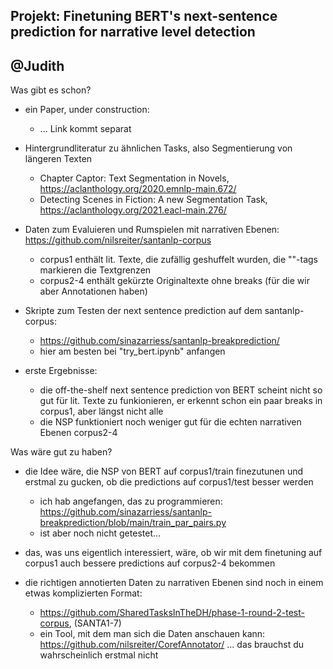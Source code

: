 
## Projekt: Finetuning BERT's next-sentence prediction for narrative level detection
## @Judith

Was gibt es schon?

- ein Paper, under construction:
    * ... Link kommt separat

- Hintergrundliteratur zu ähnlichen Tasks, also Segmentierung von längeren Texten
    * Chapter Captor: Text Segmentation in Novels, https://aclanthology.org/2020.emnlp-main.672/
    * Detecting Scenes in Fiction: A new Segmentation Task, https://aclanthology.org/2021.eacl-main.276/

- Daten zum Evaluieren und Rumspielen mit narrativen Ebenen: https://github.com/nilsreiter/santanlp-corpus
    * corpus1 enthält lit. Texte, die zufällig geshuffelt wurden, die "<BREAK>"-tags markieren die Textgrenzen
    * corpus2-4 enthält gekürzte Originaltexte ohne breaks (für die wir aber Annotationen haben)

- Skripte zum Testen der next sentence prediction auf dem santanlp-corpus:
    * https://github.com/sinazarriess/santanlp-breakprediction/
    * hier am besten bei "try_bert.ipynb" anfangen

- erste Ergebnisse:
    * die off-the-shelf next sentence prediction von BERT scheint nicht so gut für lit. Texte zu funkionieren, er erkennt schon ein paar breaks in corpus1, aber längst nicht alle
    * die NSP funktioniert noch weniger gut für die echten narrativen Ebenen corpus2-4

Was wäre gut zu haben?

- die Idee wäre, die NSP von BERT auf corpus1/train finezutunen und erstmal zu gucken, ob die predictions auf corpus1/test besser werden
   * ich hab angefangen, das zu programmieren: https://github.com/sinazarriess/santanlp-breakprediction/blob/main/train_par_pairs.py
   * ist aber noch nicht getestet...

- das, was uns eigentlich interessiert, wäre, ob wir mit dem finetuning auf corpus1 auch bessere predictions auf corpus2-4 bekommen

- die richtigen annotierten Daten zu narrativen Ebenen sind noch in einem etwas komplizierten Format:
    * https://github.com/SharedTasksInTheDH/phase-1-round-2-test-corpus, (SANTA1-7)
    * ein Tool, mit dem man sich die Daten anschauen kann: https://github.com/nilsreiter/CorefAnnotator/
 ... das brauchst du wahrscheinlich erstmal nicht
